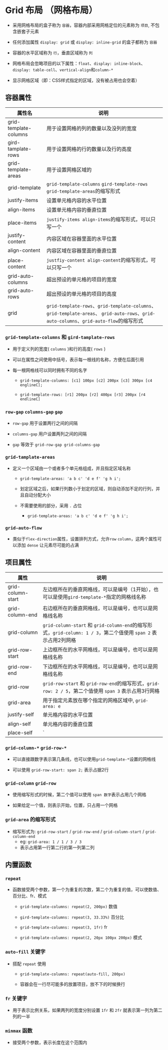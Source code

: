 # Grid 布局 （网格布局）

- 采用网格布局的盒子称为 `容器`，容器内部采用网格定位的元素称为 `项目`, 不包含嵌套子元素

- 任何添加属性 `display: grid` 或 `display: inline-grid` 的盒子都称为 `容器`

- 容器的水平区域称为 `行`，垂直区域称为 `列`

- 网格布局会忽略项目的以下属性：`float`、`display: inline-block`、`display: table-cell`、`vertical-align`和`column-*`

- 显示网格区域（即：CSS样式指定的区域，没有被占用也会空着）

## 容器属性

| 属性名                | 说明                                                                                                                                     |
| --------------------- | ---------------------------------------------------------------------------------------------------------------------------------------- |
| grid-template-columns | 用于设置网格的列的数量以及没列的宽度                                                                                                     |
| gird-tamplate-rows    | 用于设置网格的行的数量以及行的高度                                                                                                       |
| grid-template-areas   | 用于设置网格区域的                                                                                                                       |
| grid-template         | `grid-template-columns` `gird-template-rows` `grid-template-areas`的缩写形式                                                             |
| justify-items         | 设置单元格内容的水平位置                                                                                                                 |
| align-items           | 设置单元格内容的垂直位置                                                                                                                 |
| place-items           | `justify-items align-items`的缩写形式，可以只写一个                                                                                      |
| justify-content       | 内容区域在容器里面的水平位置                                                                                                             |
| align-content         | 内容区域在容器里面的垂直位置                                                                                                             |
| place-content         | `justfiy-content align-content`的缩写形式，可以只写一个                                                                                  |
| grid-auto-columns     | 超出预设的单元格的项目的宽度                                                                                                             |
| grid-auto-rows        | 超出预设的单元格的项目的高度                                                                                                             |
| grid                  | `grid-template-rows`、`grid-template-columns`、`grid-template-areas`、 `grid-auto-rows`、`grid-auto-columns`、`grid-auto-flow`的缩写形式 |

### `grid-template-columns` 和 `gird-tamplate-rows`

- 用于定义列的宽度( `columns` )和行的高度( `rows` )

- 可以在属性之间使用中括号，表示每一根线的名称，方便在后面引用

- 每一根网格线可以同时拥有不同的名字
  - `grid-template-columns: [c1] 100px [c2] 200px [c3] 300px [c4 englineC];`

  - `grid-template-rows: [r1] 200px [r2] 400px [r3] 200px [r4 endlineC]`

### `row-gap` `columns-gap` `gap`

- `row-gap` 用于设置两行之间的间隔

- `columns-gap` 用户设置两列之间的间隔

- `gap` 等效于 `grid-row-gap grid-columns-gap`

### `grid-tamplate-areas`

- 定义一个区域由一个或者多个单元格组成，并且指定区域名称
  - `grid-template-areas: 'a b c' 'd e f' 'g h i';`

  - 划定区域之后，如果行列数小于划定的区域，则自动添加不足的行列，并且自动分配大小

  - 不需要使用的部分，采用 `.` 占位
    - `grid-template-areas: 'a b c' 'd e f' 'g h i';`

### `grid-auto-flow`

- 类似于`flex-direction`属性，设置排列方式，允许`row` `column`，这两个属性可以添加 `dense` 让元素尽可能的占满

## 项目属性

| 属性              | 说明                                                                                                            |
| ----------------- | --------------------------------------------------------------------------------------------------------------- |
| grid-column-start | 左边框所在的垂直网格线，可以是编号（1开始），也可以是使用`gird-template-*`指定的网格线名称                      |
| grid-column-end   | 右边框所在的垂直网格线，可以是编号，也可以是网格线名称                                                          |
| grid-column       | `grid-column-start` 和 `grid-column-end`的缩写形式，`grid-column: 1 / 3`，第二个值使用 `span 2` 表示占用2列网格 |
| grid-row-start    | 上边框所在的水平网格线，可以是编号，也可以是网格线名称                                                          |
| grid-row-end      | 下边框所在的水平网格线，可以是编号，也可以是网格线名称                                                          |
| grid-row          | `grid-row-start` 和 `grid-row-end`的缩写形式，`grid-row: 2 / 5`，第二个值使用 `span 3` 表示占用3行网格          |
| grid-area         | 用于指定元素放在哪个指定的网格区域中, `grid-area: e`                                                            |
| justify-self      | 单元格内容的水平位置                                                                                            |
| align-self        | 单元格内容的垂直位置                                                                                            |
| place-self        | `<align-self> | <justify-self>`的复合形式                                                                       |

### `grid-column-*` `grid-row-*`

- 可以直接跟数字表示第几条线，也可以使用`grid-template-*`设置的网格线

- 可以使用 `grid-row-start: span 2;` 表示占据2行

### `grid-column` `grid-row`

- 使用缩写形式的时候，第二个值可以使用 `span 数字`表示占用几个网格

- 如果给定一个值，则表示开始，位置，只占用一个网格

### `grid-area` 的缩写形式

- 缩写形式为: `grid-row-start` / `grid-row-end` / `grid-column-start` / `grid-column-end`
  - eg: `grid-area: 1 / 1 / 3 / 3`
  - 表示占用第一行第二行的第一列第二列

## 内置函数

### `repeat`

- 函数接受两个参数，第一个为重复的次数，第二个为重复的值，可以使数值、百分比、fr、模式
  - `grid-template-columns: repeat(2, 200px)` 数值

  - `gird-template-columns: repeat(3, 33.33%)` 百分比

  - `grid-template-columns: repeat(3, 1fr)`  fr

  - `grid-template-columns: repeat(2, 20px 100px 200px)` 模式

### `auto-fill` 关键字

- 搭配 `repeat` 使用
  - `grid-template-columns: repeat(auto-fill, 200px)`

  - 容器会在一行尽可能多的放置项目，放不下的时候换行

### `fr` 关键字

- 用于表示比例关系，如果两列的宽度分别设置 `1fr` 和 `2fr` 就表示第一列为第二列的一半

### `minmax` 函数

- 接受两个参数，表示长度在这个范围内
